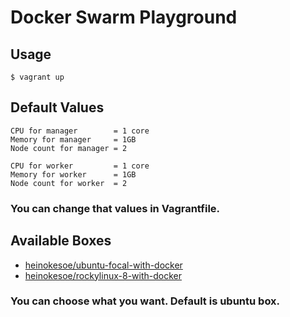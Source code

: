 # Docker Swarm Playground

## Usage
```shell
$ vagrant up
```

## Default Values
```
CPU for manager        = 1 core
Memory for manager     = 1GB
Node count for manager = 2

CPU for worker         = 1 core
Memory for worker      = 1GB
Node count for worker  = 2
```
### You can change that values in Vagrantfile.

## Available Boxes
- [heinokesoe/ubuntu-focal-with-docker](https://app.vagrantup.com/heinokesoe/boxes/ubuntu-focal-with-docker)
- [heinokesoe/rockylinux-8-with-docker](https://app.vagrantup.com/heinokesoe/boxes/rockylinux-8-with-docker)
### You can choose what you want. Default is ubuntu box.
